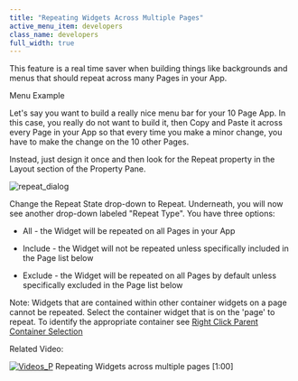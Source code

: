 ```yaml
---
title: "Repeating Widgets Across Multiple Pages"
active_menu_item: developers
class_name: developers
full_width: true
---
```



This feature is a real time saver when building things like backgrounds and menus that should repeat across many Pages in your App.

Menu Example

Let's say you want to build a really nice menu bar for your 10 Page App. In this case, you really do not want to build it, then Copy and Paste it across every Page in your App so that every time you make a minor change, you have to make the change on the 10 other Pages.

Instead, just design it once and then look for the Repeat property in the Layout section of the Property Pane.

![repeat\_dialog](/img/docs/repeat_dialog.zoom78.png)

Change the Repeat State drop-down to Repeat. Underneath, you will now see another drop-down labeled "Repeat Type". You have three options:

 - All - the Widget will be repeated on all Pages in your App

 - Include - the Widget will not be repeated unless specifically included in the Page list below

 - Exclude - the Widget will be repeated on all Pages by default unless specifically excluded in the Page list below

Note: Widgets that are contained within other container widgets on a page cannot be repeated. Select the container widget that is on the 'page' to repeat. To identify the appropriate container see [Right Click Parent Container Selection](../responsive-/-adaptive-/-fluid-design/right-click-parent-container-s.htm)

Related Video:

[![Videos\_P](/img/docs/videos_p.png)](http://www.youtube.com/v/3vpuYfz_Da8?autoplay=1&hd=1&fs=1&showsearch=0&rel=0&) Repeating Widgets across multiple pages [1:00]
